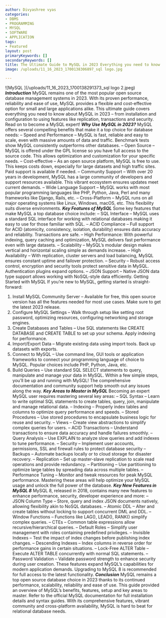 ```yaml
---
author: Divyashree vyas
categories: 
- DBMS
- PROGRAMMING
- MYSQL
- SOFTWARE
- APPLICATION
tags: 
- Featured
layout: post
primaryKeywords: []
secondaryKeywords: []
title: The Ultimate Guide to MySQL in 2023 Everything you need to know
image: /uploads/11_16_2023_1700138306897_sql logo.jpg

---
```

  ![MySQL ](/uploads/11_16_2023_1700138291373_sql logo 2.jpeg)
***Introduction***
MySQL remains one of the most popular open source database management systems in 2023. With its proven performance, reliability and ease of use, MySQL provides a flexible and cost-effective option for small and large applications alike. This ultimate guide covers everything you need to know about MySQL in 2023 – from installation and configuration to using features like replication, transactions and security. Read on to become a MySQL expert!
***Why Use MySQL in 2023?***
MySQL offers several compelling benefits that make it a top choice for database needs:
– Speed and Performance – MySQL is fast, reliable and easy to scale, even with massive amounts of data and traffic. Benchmark tests show MySQL consistently outperforms other databases.
– Open Source – MySQL is offered under the GPL license so you have full access to the source code. This allows optimization and customization for your specific needs.
– Cost-effective – As an open source platform, MySQL is free to use. This keeps costs down, especially for large datasets and high traffic sites. Paid support is available if needed.
– Community Support – With over 20 years in development, MySQL has a large community of developers and support resources available. This vibrant ecosystem ensures updates meet current demands.
– Wide Language Support – MySQL works with most popular programming languages like PHP, Python, Java, Perl and many frameworks like Django, Rails, etc.
– Cross-Platform – MySQL runs on all major operating systems like Linux, Windows, macOS, etc. This flexibility suits diverse environments.
***Key Features of MySQL***
Some key features that make MySQL a top database choice include:
– SQL Interface – MySQL uses a standard SQL interface for working with relational databases making it easy to use for those familiar with SQL.
– ACID Compliance – Full support for ACID (atomicity, consistency, isolation, durability) ensures data accuracy and reliability. Transactions are safe.
– High Performance: With powerful indexing, query caching and optimization, MySQL delivers fast performance even with large datasets.
– Scalability – MySQL’s modular design makes vertical and horizontal scaling simple as demands increase.
– High Availability – With replication, cluster servers and load balancing, MySQL ensures constant uptime and failover protection.
– Security – Robust access control, encryption and security tools protect sensitive data in MySQL. Authentication plugins expand options.
– JSON Support – Native JSON data type support allows working with NoSQL-style data efficiently.
Getting Started with MySQL
If you’re new to MySQL, getting started is straight-forward:
1. Install MySQL Community Server – Available for free, this open source version has all the features needed for most use cases. Make sure to get the latest 2023 release.
1. Configure MySQL Settings – Walk through setup like setting root password, optimizing resources, configuring networking and storage engines.
1. Create Databases and Tables – Use SQL statements like CREATE DATABASE and CREATE TABLE to set up your schema. Apply indexing for performance.
1. Import/Export Data – Migrate existing data using import tools. Back up datasets with exports.
1. Connect to MySQL – Use command line, GUI tools or application frameworks to connect your programming language of choice to MySQL. Popular choices include PHP, Python, Java, etc.
1. Build Queries – Use standard SQL SELECT statements to query, manipulate and manage your data in MySQL.
Within a few simple steps, you’ll be up and running with MySQL! The comprehensive documentation and community support help smooth out any issues along the way.
***Key Areas to Master in MySQL***
Becoming an expert MySQL user requires mastering several key areas:
– SQL Syntax – Learn to write optimal SQL statements to create tables, query, join, manipulate and manage relational data.
– Indexing – Properly index tables and columns to optimize query performance and speeds.
– Stored Procedures – Use stored procedures to encapsulate business logic for reuse and security.
– Views – Create view abstractions to simplify complex queries for users.
– ACID Transactions – Understand transactions to ensure data accuracy and handle failures smoothly.
– Query Analysis – Use EXPLAIN to analyze slow queries and add indexes to tune performance.
– Security – Implement user accounts, permissions, SSL and firewall rules to protect database security
– Backups – Automate backups locally or to cloud storage for disaster recovery.
– Replication – Set up master-slave replication to scale read operations and provide redundancy.
– Partitioning – Use partitioning to optimize large tables by spreading data across multiple tables.
– Performance Tuning – Monitor and tweak resources for peak MySQL performance.
Mastering these areas will help optimize your MySQL usage and unlock the full power of the database.
***Key New Features in MySQL 8***
MySQL 8, released in 2018, contains many new features to enhance performance, security, developer experience and more:
– JSON Column Type – Store, query and index JSON documents natively, allowing flexibility akin to NoSQL databases.
– Atomic DDL – Alter and create tables without locking to support concurrent DML and DDL.
– Window Functions – Functions like LAG(), LEAD(), RANK() simplify complex queries.
– CTEs – Common table expressions allow recursive/hierarchical queries.
– Default Roles – Simplify user management with roles containing predefined privileges.
– Invisible Indexes – Test the impact of index changes before publishing index changes.
– Descending Indexes – Index columns in reverse order for performance gains in certain situations.
– Lock-Free ALTER Table – Execute ALTER TABLE concurrently with normal SQL statements.
– Password Validation – Validate password strength to enhance security during user creation.
These features expand MySQL’s capabilities for modern application demands. Upgrading to MySQL 8 is recommended for full access to the latest functionality.
***Conclusion***
MySQL remains a top open source database choice in 2023 thanks to its continued performance, scalability, reliability and ease of use. This guide provided an overview of MySQL’s benefits, features, setup and key areas to master. Refer to the official MySQL documentation for full installation details and syntax guides. With its comprehensive features, vibrant community and cross-platform availability, MySQL is hard to beat for relational database needs.

